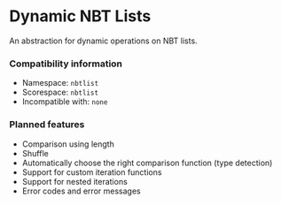 # Dynamic NBT Lists
An abstraction for dynamic operations on NBT lists.

### Compatibility information
- Namespace: `nbtlist`
- Scorespace: `nbtlist`
- Incompatible with: `none`

### Planned features
- Comparison using length
- Shuffle
- Automatically choose the right comparison function (type detection)
- Support for custom iteration functions
- Support for nested iterations
- Error codes and error messages
